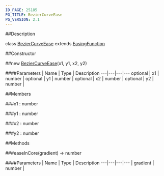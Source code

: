 ```yaml
---
ID_PAGE: 25185
PG_TITLE: BezierCurveEase
PG_VERSION: 2.1
---
```

##Description

class [BezierCurveEase](/classes/2.2-alpha/BezierCurveEase) extends [EasingFunction](/classes/2.2-alpha/EasingFunction)



##Constructor

##new [BezierCurveEase](/classes/2.2-alpha/BezierCurveEase)(x1, y1, x2, y2)



####Parameters
 | Name | Type | Description
---|---|---|---
optional | x1 | number | 
optional | y1 | number | 
optional | x2 | number | 
optional | y2 | number | 

##Members

###x1 : number



###y1 : number



###x2 : number



###y2 : number



##Methods

###easeInCore(gradient) &rarr; number



####Parameters
 | Name | Type | Description
---|---|---|---
 | gradient | number | 


